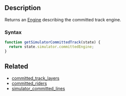 ## Description

Returns an [Engine](../External/templates.js) describing the committed track engine.

### Syntax

```js
function getSimulatorCommittedTrack(state) {
  return state.simulator.committedEngine;
}
```

## Related

- [committed_track_layers](./committed_track_layers.md)
- [committed_riders](./committed_riders.md)
- [simulator_committed_lines](./simulator_committed_lines.md)
